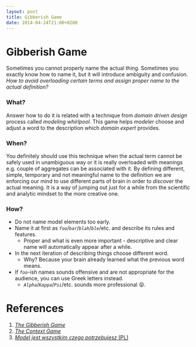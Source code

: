 ```yaml
---
layout: post
title: Gibberish Game
date: 2014-04-24T21:00+0200
---
```


# Gibberish Game

Sometimes you cannot properly name the actual thing. Sometimes you exactly know how to name it, but it will introduce ambiguity and confusion. *How to avoid overloading certain terms and assign proper name to the actual definition?*

### What?

Answer how to do it is related with a technique from *domain driven design* process called *modeling whirlpool*. This game helps *modeler* choose and adjust a word to the description which *domain expert* provides.

### When?

You definitely should use this technique when the actual term cannot be safely used in unambiguous way or it is really overloaded with meanings e.g. couple of aggregates can be associated with it. By defining different, simple, temporary and not meaningful name to the definition we are enforcing our mind to use different parts of brain in order to *discover* the actual meaning. It is a way of jumping out just for a while from the scientific and analytic mindset to the more creative one.

### How?

- Do not name model elements too early.
- Name it at first as *`foo`*/*`bar`*/*`blah`*/*`ble`*/etc. and describe its rules and features.
  - Proper and what is even more important - descriptive and clear name will automatically appear after a while.
- In the next iteration of describing things choose different word.
  - Why? Because your brain already learned what the previous word means.
- If *`foo`*-ish names sounds offensive and are not appropriate for the audience, you can use Greek letters instead.
  - *`Alpha`*/*`Kappa`*/*`Psi`*/etc. sounds more professional :stuck_out_tongue_closed_eyes:.

# References

1. [*The Gibberish Game*](http://goodenoughsoftware.net/2012/02/28/the-gibberish-game/)
2. [*The Context Game*](http://goodenoughsoftware.net/2012/02/29/the-context-game/)
3. [*Model jest wszystkim czego potrzebujesz* (PL)](https://www.youtube.com/watch?v=iaLeKHbspLg)
